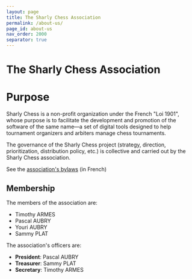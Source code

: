 ```yaml
---
layout: page
title: The Sharly Chess Association
permalink: /about-us/
page_id: about-us
nav_order: 2000
separator: true
---
```


# The Sharly Chess Association

# Purpose

Sharly Chess is a non-profit organization under the French "Loi 1901", whose purpose is to facilitate the development and promotion of the software of the same name—a set of digital tools designed to help tournament organizers and arbiters manage chess tournaments.

The governance of the Sharly Chess project (strategy, direction, prioritization, distribution policy, etc.) is collective and carried out by the Sharly Chess association.

See the [association's bylaws](/assets/docs/sharly-chess-statuts-20250317-s.pdf) (in French)

## Membership

The members of the association are:

* Timothy ARMES
* Pascal AUBRY
* Youri AUBRY
* Sammy PLAT

The association's officers are:

* **President**: Pascal AUBRY
* **Treasurer**: Sammy PLAT
* **Secretary**: Timothy ARMES

